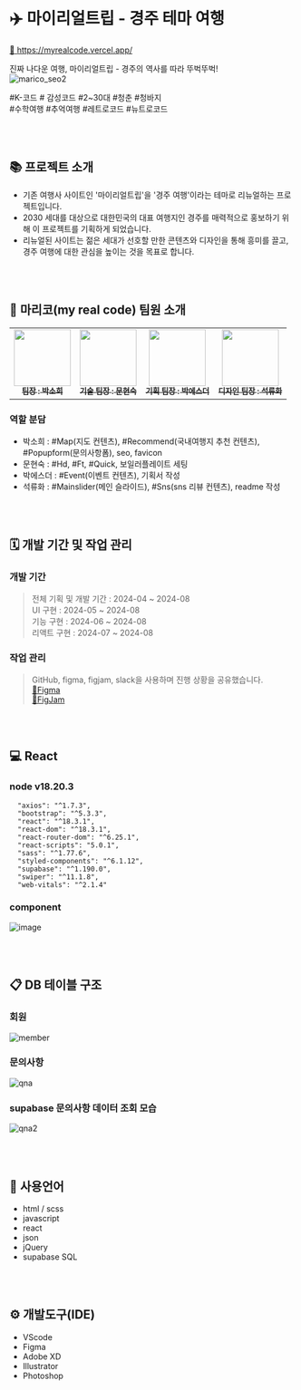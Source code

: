 # :airplane: 마이리얼트립 - 경주 테마 여행
 [🔗 https://myrealcode.vercel.app/  ](https://myrealcode.vercel.app/  )  
 
진짜 나다운 여행, 마이리얼트립 - 경주의 역사를 따라 뚜벅뚜벅!   
![marico_seo2](https://github.com/munhyeonsuk/myrealcode/assets/121335941/7c30b94a-7d80-44c2-abb8-fe6a21c59de4)

#K-코드  # 감성코드 #2~30대 #청춘 #청바지   
#수학여행 #추억여행 #레트로코드 #뉴트로코드 

<br/><br/>

## 📚 프로젝트 소개
- 기존 여행사 사이트인 '마이리얼트립'을 '경주 여행'이라는 테마로 리뉴얼하는 프로젝트입니다.
- 2030 세대를 대상으로 대한민국의 대표 여행지인 경주를 매력적으로 홍보하기 위해 이 프로젝트를 기획하게 되었습니다.
- 리뉴얼된 사이트는 젊은 세대가 선호할 만한 콘텐츠와 디자인을 통해 흥미를 끌고, 경주 여행에 대한 관심을 높이는 것을 목표로 합니다.

<br/><br/>
  
## 👋 마리코(my real code) 팀원 소개
<table>
  <tbody>
    <tr>
      <td align="center"><a href="https://github.com/thgml21004"><img src="https://github.com/munhyeonsuk/myrealcode/assets/121335941/42edbb76-c77c-4c9f-9ec0-23c6d8931d88" height="100px;" width="100px;" alt=""/><br /><sub><b>팀장 : 박소희 </b></sub></a><br /></td>
      <td align="center"><a href="https://github.com/munhyeonsuk"><img src="https://github.com/munhyeonsuk/myrealcode/assets/121335941/95f0f025-7673-414f-8abd-174ef58a932b" height="100px;" width= "100px;" alt=""/><br /><sub><b>기술 팀장 : 문현숙 </b></sub></a><br /></td>
      <td align="center"><a href="https://github.com/05esther20"><img src="https://github.com/munhyeonsuk/myrealcode/assets/121335941/4e2b1e60-f3c3-4e4d-aef3-6beb29cdbd75" height="100px;" width="100px;" alt=""/><br /><sub><b>기획 팀장 : 박에스더 </b></sub></a><br /></td>
      <td align="center"><a href="https://github.com/srh0820"><img src="https://github.com/munhyeonsuk/myrealcode/assets/121335941/7ecaed64-f54d-489a-9c71-9bf5ecd3f77d" height="100px;" width="100px;" alt=""/><br /><sub><b>디자인 팀장 : 석류화 </b></sub></a><br /></td>
    </tr>
  </tbody>
</table>

### 역할 분담
- 박소희 : #Map(지도 컨텐츠), #Recommend(국내여행지 추천 컨텐츠), #Popupform(문의사항폼), seo, favicon
- 문현숙 : #Hd, #Ft, #Quick, 보일러플레이트 세팅
- 박에스더 : #Event(이벤트 컨텐츠), 기획서 작성
- 석류화 : #Mainslider(메인 슬라이드), #Sns(sns 리뷰 컨텐츠), readme 작성
  
<br/><br/>

## 🗓 개발 기간 및 작업 관리

### 개발 기간
> 전체 기획 및 개발 기간 : 2024-04 ~ 2024-08  
> UI 구현 : 2024-05 ~ 2024-08  
> 기능 구현 : 2024-06 ~ 2024-08  
> 리액트 구현 : 2024-07 ~ 2024-08

### 작업 관리
> GitHub, figma, figjam, slack을 사용하며 진행 상황을 공유했습니다.    
> [🔗Figma](https://www.figma.com/design/svEixkGGu4bumSb4PIpX4v/%EB%A7%88%EB%A6%AC%EC%BD%94-%2F-%EB%A7%88%EC%9D%B4%EB%A6%AC%EC%96%BC%ED%8A%B8%EB%A6%BD?m=auto&t=KqponPAycLqdlxNE-6)   
> [🔗FigJam](https://www.figma.com/board/M8vRaNVgwdXMI6JfCNeXQN/%EB%A7%88%EB%A6%AC%EC%BD%94-%ED%94%BC%EA%B7%B8%EC%A0%AC?node-id=0-1&node-type=CANVAS&t=fvlkzEXo40tptgNG-0)

<br/><br/>

## 💻 React
### node v18.20.3
```
  "axios": "^1.7.3",
  "bootstrap": "^5.3.3",
  "react": "^18.3.1",
  "react-dom": "^18.3.1",
  "react-router-dom": "^6.25.1",
  "react-scripts": "5.0.1",
  "sass": "^1.77.6",
  "styled-components": "^6.1.12",
  "supabase": "^1.190.0",
  "swiper": "^11.1.8",
  "web-vitals": "^2.1.4"
```
### component
![image](https://github.com/user-attachments/assets/bafb9a75-72d1-4283-9578-771676877f98)

<br/><br/>

## 📋 DB 테이블 구조
### 회원
![member](https://github.com/user-attachments/assets/36b8b63b-7b93-4e3b-ab4b-e9cc2884d4c8)   

### 문의사항
![qna](https://github.com/user-attachments/assets/bd4fb829-f948-49e8-a7c5-3e3741b6233f)

### supabase 문의사항 데이터 조회 모습
![qna2](https://github.com/user-attachments/assets/b7f6660c-d2be-4038-b760-cbf3531cc95c)

<br/><br/>

## 💬 사용언어
- html / scss
- javascript
- react
- json
- jQuery
- supabase SQL

<br/><br/>

## ⚙ 개발도구(IDE)
- VScode
- Figma
- Adobe XD
- Illustrator
- Photoshop
